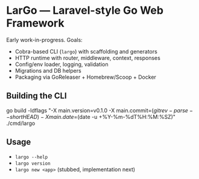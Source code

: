 # LarGo — Laravel-style Go Web Framework

Early work-in-progress. Goals:

- Cobra-based CLI (`largo`) with scaffolding and generators
- HTTP runtime with router, middleware, context, responses
- Config/env loader, logging, validation
- Migrations and DB helpers
- Packaging via GoReleaser + Homebrew/Scoop + Docker

## Building the CLI

go build -ldflags "-X main.version=v0.1.0 -X main.commit=$(git rev-parse --short HEAD) -X main.date=$(date -u +%Y-%m-%dT%H:%M:%SZ)" ./cmd/largo

## Usage

- `largo --help`
- `largo version`
- `largo new <app>` (stubbed, implementation next)

